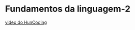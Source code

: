 # Fundamentos da linguagem-2

[video do HunCoding](https://www.youtube.com/watch?v=5lg330i7thM&ab_channel=HunCoding)